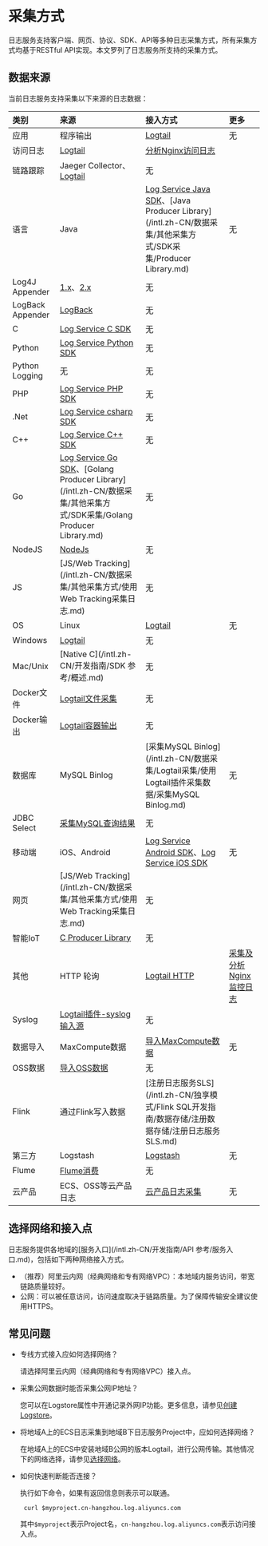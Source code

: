 # 采集方式

日志服务支持客户端、网页、协议、SDK、API等多种日志采集方式，所有采集方式均基于RESTful API实现。本文罗列了日志服务所支持的采集方式。

## 数据来源

当前日志服务支持采集以下来源的日志数据：

|类别|来源|接入方式|更多|
|:-|:-|:---|:-|
|应用|程序输出|[Logtail](/intl.zh-CN/数据采集/Logtail采集/简介/Logtail简介.md)|无|
|访问日志|[Logtail](/intl.zh-CN/数据采集/Logtail采集/简介/Logtail简介.md)|[分析Nginx访问日志](/intl.zh-CN/查询与分析/最佳实践/分析Nginx访问日志.md)|
|链路跟踪|Jaeger Collector、[Logtail](/intl.zh-CN/数据采集/Logtail采集/简介/Logtail简介.md)|无|
|语言|Java|[Log Service Java SDK](https://github.com/aliyun/aliyun-log-java-sdk)、[Java Producer Library](/intl.zh-CN/数据采集/其他采集方式/SDK采集/Producer Library.md)|无|
|Log4J Appender|[1.x](https://github.com/aliyun/aliyun-log-log4j-appender)、[2.x](https://github.com/aliyun/aliyun-log-log4j2-appender)|无|
|LogBack Appender|[LogBack](https://github.com/aliyun/aliyun-log-logback-appender)|无|
|C|[Log Service C SDK](https://github.com/aliyun/aliyun-log-c-sdk)|无|
|Python|[Log Service Python SDK](https://github.com/aliyun/aliyun-log-python-sdk)|无|
|Python Logging|无|无|
|PHP|[Log Service PHP SDK](https://github.com/aliyun/aliyun-log-php-sdk)|无|
|.Net|[Log Service csharp SDK](https://github.com/aliyun/aliyun-log-chsarp-sdk)|无|
|C++|[Log Service C++ SDK](https://github.com/aliyun/aliyun-log-cpp-sdk)|无|
|Go|[Log Service Go SDK](https://github.com/aliyun/aliyun-log-go-sdk)、[Golang Producer Library](/intl.zh-CN/数据采集/其他采集方式/SDK采集/Golang Producer Library.md)|无|
|NodeJS|[NodeJs](https://github.com/aliyun-UED/aliyun-sdk-js)|无|
|JS|[JS/Web Tracking](/intl.zh-CN/数据采集/其他采集方式/使用Web Tracking采集日志.md)|无|
|OS|Linux|[Logtail](/intl.zh-CN/数据采集/Logtail采集/简介/Logtail简介.md)|无|
|Windows|[Logtail](/intl.zh-CN/数据采集/Logtail采集/简介/Logtail简介.md)|无|
|Mac/Unix|[Native C](/intl.zh-CN/开发指南/SDK 参考/概述.md)|无|
|Docker文件|[Logtail文件采集](/intl.zh-CN/数据采集/Logtail采集/采集容器日志/通过DaemonSet-控制台方式采集Kubernetes文件.md)|无|
|Docker输出|[Logtail容器输出](/intl.zh-CN/数据采集/Logtail采集/采集容器日志/通过DaemonSet-控制台方式采集Kubernetes标准输出.md)|无|
|数据库|MySQL Binlog|[采集MySQL Binlog](/intl.zh-CN/数据采集/Logtail采集/使用Logtail插件采集数据/采集MySQL Binlog.md)|无|
|JDBC Select|[采集MySQL查询结果](/intl.zh-CN/数据采集/Logtail采集/使用Logtail插件采集数据/采集MySQL查询结果.md)|无|
|移动端|iOS、Android|[Log Service Android SDK](https://github.com/aliyun/aliyun-log-android-sdk)、[Log Service iOS SDK](https://github.com/aliyun/aliyun-log-ios-sdk)|无|
|网页|[JS/Web Tracking](/intl.zh-CN/数据采集/其他采集方式/使用Web Tracking采集日志.md)|无|
|智能IoT|[C Producer Library](https://github.com/aliyun/aliyun-log-c-sdk)|无|
|其他|HTTP 轮询|[Logtail HTTP](/intl.zh-CN/数据采集/Logtail采集/使用Logtail插件采集数据/采集HTTP数据.md)|[采集及分析Nginx监控日志](/intl.zh-CN/查询与分析/最佳实践/采集及分析Nginx监控日志.md)|
|Syslog|[Logtail插件-syslog输入源](/intl.zh-CN/数据采集/Logtail采集/使用Logtail插件采集数据/采集Syslog.md)|无|
|数据导入|MaxCompute数据|[导入MaxCompute数据](/intl.zh-CN/数据采集/数据导入/导入MaxCompute数据.md)|无|
|OSS数据|[导入OSS数据](/intl.zh-CN/数据采集/数据导入/导入OSS数据.md)|无|
|Flink|通过Flink写入数据|[注册日志服务SLS](/intl.zh-CN/独享模式/Flink SQL开发指南/数据存储/注册数据存储/注册日志服务SLS.md)|
|第三方|Logstash|[Logstash](/intl.zh-CN/数据采集/其他采集方式/Logstash/创建Logstash采集配置和处理配置.md)|无|
|Flume|[Flume消费](/intl.zh-CN/消费与投递/实时消费/Flume消费.md)|无|
|云产品|ECS、OSS等云产品日志|[云产品日志采集](/intl.zh-CN/数据采集/云产品日志采集/云产品日志概述.md)|无|

## 选择网络和接入点

日志服务提供各地域的[服务入口](/intl.zh-CN/开发指南/API 参考/服务入口.md)，包括如下两种网络接入方式。

-   （推荐）阿里云内网（经典网络和专有网络VPC）：本地域内服务访问，带宽链路质量较好。
-   公网：可以被任意访问，访问速度取决于链路质量。为了保障传输安全建议使用HTTPS。

## 常见问题

-   专线方式接入应如何选择网络？

    请选择阿里云内网（经典网络和专有网络VPC）接入点。

-   采集公网数据时能否采集公网IP地址？

    您可以在Logstore属性中开通记录外网IP功能。更多信息，请参见[创建Logstore](/intl.zh-CN/数据采集/准备工作/管理Logstore.md)。

-   将地域A上的ECS日志采集到地域B下日志服务Project中，应如何选择网络？

    在地域A上的ECS中安装地域B公网的版本Logtail，进行公网传输。其他情况下的网络选择，请参见[选择网络](/intl.zh-CN/数据采集/Logtail采集/选择网络.md)。

-   如何快速判断能否连接？

    执行如下命令，如果有返回信息则表示可以联通。

    ```
     curl $myproject.cn-hangzhou.log.aliyuncs.com
    ```

    其中`$myproject`表示Project名，`cn-hangzhou.log.aliyuncs.com`表示访问接入点。


